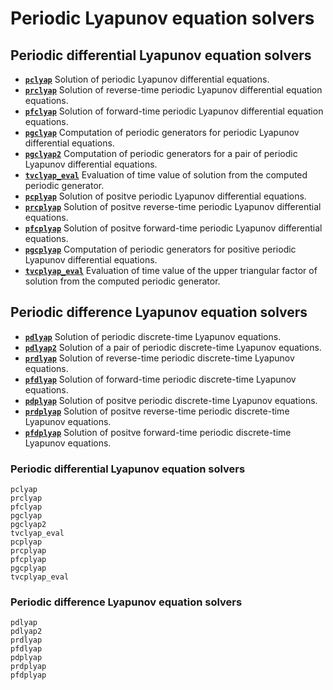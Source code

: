 # Periodic Lyapunov equation solvers 

## Periodic differential Lyapunov equation solvers 

* **[`pclyap`](@ref)** Solution of periodic Lyapunov differential equations. 
* **[`prclyap`](@ref)** Solution of reverse-time periodic Lyapunov differential equation equations. 
* **[`pfclyap`](@ref)**  Solution of forward-time periodic Lyapunov differential equation equations.
* **[`pgclyap`](@ref)** Computation of periodic generators for periodic Lyapunov differential equations.
* **[`pgclyap2`](@ref)** Computation of periodic generators for a pair of periodic Lyapunov differential equations.
* **[`tvclyap_eval`](@ref)** Evaluation of time value of solution from the computed periodic generator.
* **[`pcplyap`](@ref)** Solution of positve periodic Lyapunov differential equations. 
* **[`prcplyap`](@ref)** Solution of positve reverse-time periodic Lyapunov differential equations.
* **[`pfcplyap`](@ref)**  Solution of positve forward-time periodic Lyapunov differential equations.
* **[`pgcplyap`](@ref)** Computation of periodic generators for positive periodic Lyapunov differential equations.
* **[`tvcplyap_eval`](@ref)** Evaluation of time value of the upper triangular factor of solution from the computed periodic generator.

## Periodic difference Lyapunov equation solvers 

* **[`pdlyap`](@ref)** Solution of periodic discrete-time Lyapunov equations. 
* **[`pdlyap2`](@ref)** Solution of a pair of periodic discrete-time Lyapunov equations. 
* **[`prdlyap`](@ref)** Solution of reverse-time periodic discrete-time Lyapunov equations. 
* **[`pfdlyap`](@ref)**  Solution of forward-time periodic discrete-time Lyapunov equations.
* **[`pdplyap`](@ref)** Solution of positve periodic discrete-time Lyapunov equations. 
* **[`prdplyap`](@ref)** Solution of positve reverse-time periodic discrete-time Lyapunov equations. 
* **[`pfdplyap`](@ref)**  Solution of positve forward-time periodic discrete-time Lyapunov equations.

### Periodic differential Lyapunov equation solvers 
```@docs
pclyap
prclyap
pfclyap
pgclyap
pgclyap2
tvclyap_eval
pcplyap
prcplyap
pfcplyap
pgcplyap
tvcplyap_eval
```
### Periodic difference Lyapunov equation solvers 


```@docs
pdlyap
pdlyap2
prdlyap
pfdlyap
pdplyap
prdplyap
pfdplyap
```
